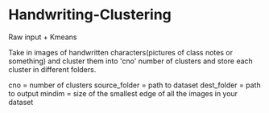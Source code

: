 # Handwriting-Clustering
Raw input + Kmeans

Take in images of handwritten characters(pictures of class notes or something) and cluster them into 'cno' number of clusters and store each cluster in different folders.

cno = number of clusters
source_folder = path to dataset
dest_folder = path to output
mindim = size of the smallest edge of all the images in your dataset
